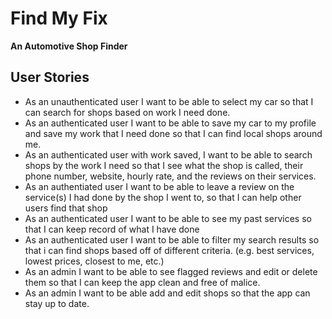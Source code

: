 # Find My Fix
**An Automotive Shop Finder**

## User Stories
- As an unauthenticated user I want to be able to select my car so that I can search for shops based on work I need done.
- As an authenticated user I want to be able to save my car to my profile and save my work that I need done so that I can find local shops around me.
- As an authenticated user with work saved, I want to be able to search shops by the work I need so that I see what the shop is called, their phone number, website, hourly rate, and the reviews on their services.
- As an authentiated user I want to be able to leave a review on the service(s) I had done by the shop I went to, so that I can help other users find that shop
- As an authenticated user I want to be able to see my past services so that I can keep record of what I have done
- As an authenticated user I want to be able to filter my search results so that i can find shops based off of different criteria. (e.g. best services, lowest prices, closest to me, etc.)
- As an admin I want to be able to see flagged reviews and edit or delete them so that I can keep the app clean and free of malice.
- As an admin I want to be able add and edit shops so that the app can stay up to date.

